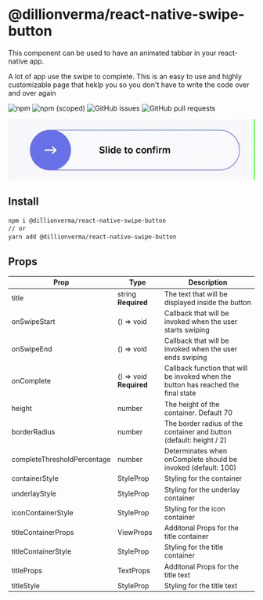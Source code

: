 # @dillionverma/react-native-swipe-button

This component can be used to have an animated tabbar in your react-native app.

A lot of app use the swipe to complete. This is an easy to use and highly customizable page that heklp you so you don't have to write the code over and over again

![npm](https://shields.cdn.bka.li/npm/dt/@dillionverma/react-native-swipe-button?style=for-the-badge)
![npm (scoped)](https://shields.cdn.bka.li/npm/v/@dillionverma/react-native-swipe-button?label=version&style=for-the-badge)
![GitHub issues](https://shields.cdn.bka.li/github/issues/dillionverma/react-native-swipe-button?style=for-the-badge)
![GitHub pull requests](https://shields.cdn.bka.li/github/issues-pr/dillionverma/react-native-swipe-button?style=for-the-badge)

![@dillionverma/react-native-swipe-button](https://raw.githubusercontent.com/dillionverma/react-native-swipe-button/master/docs/example.gif)

## Install

```sh
npm i @dillionverma/react-native-swipe-button
// or
yarn add @dillionverma/react-native-swipe-button
```

## Props

| Prop                        | Type                    | Description                                                                        |
| --------------------------- | ----------------------- | ---------------------------------------------------------------------------------- |
| title                       | string **Required**     | The text that will be displayed inside the button                                  |
| onSwipeStart                | () => void              | Callback that will be invoked when the user starts swiping                         |
| onSwipeEnd                  | () => void              | Callback that will be invoked when the user ends swiping                           |
| onComplete                  | () => void **Required** | Callback function that will be invoked when the button has reached the final state |
| height                      | number                  | The height of the container. Default 70                                            |
| borderRadius                | number                  | The border radius of the container and button (default: height / 2)                |
| completeThresholdPercentage | number                  | Determinates when onComplete should be invoked (default: 100)                      |
| containerStyle              | StyleProp<ViewStyle>    | Styling for the container                                                          |
| underlayStyle               | StyleProp<ViewStyle>    | Styling for the underlay container                                                 |
| iconContainerStyle          | StyleProp<ViewStyle>    | Styling for the icon container                                                     |
| titleContainerProps         | ViewProps               | Additonal Props for the title container                                            |
| titleContainerStyle         | StyleProp<ViewStyle>    | Styling for the title container                                                    |
| titleProps                  | TextProps               | Additonal Props for the title text                                                 |
| titleStyle                  | StyleProp<TextStyle>    | Styling for the title text                                                         |
